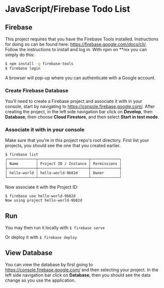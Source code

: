 JavaScript/Firebase Todo List
===================================

## Firebase
This project requires that you have the Firebase Tools installed. Instructions for doing so can be found here: 
https://firebase.google.com/docs/cli/. Follow the instructions to install and log in. With npm on \**nix you can simply do this:

```bash
$ npm install -g firebase-tools
$ firebase login
```

A browser will pop-up where you can authenticate with a Google account. 

### Create Firebase Database
You'll need to create a Firebase project and associate it with in your console, start by navigating to https://console.firebase.google.com/. After creating the project, in the left side navigation bar click on **Develop**, then **Database**, then choose **Cloud Firestore**, and then select **Start in test mode**. 

### Associate it with in your console 
Make sure that you're in this project repo's root directory. First list your projects, you should see the one that you created earlier.

```bash
$ firebase list
┌─────────────┬───────────────────────┬─────────────┐
│ Name        │ Project ID / Instance │ Permissions │
├─────────────┼───────────────────────┼─────────────┤
│ hello-world │ hello-world-9b82d     │ Owner       │
└─────────────┴───────────────────────┴─────────────┘
```

Now associate it with the Project ID:

```bash
$ firebase use hello-world-9b82d
Now using project hello-world-9b82d
```

## Run

You may then run it locally with 
`$ firebase serve`

Or deploy it with
`$ firebase deploy`

## View Database
You can view the database by first going to https://console.firebase.google.com/ and then selecting your project. In the left side navigation bar click on **Database**, then you should see the data change as you use the application. 
